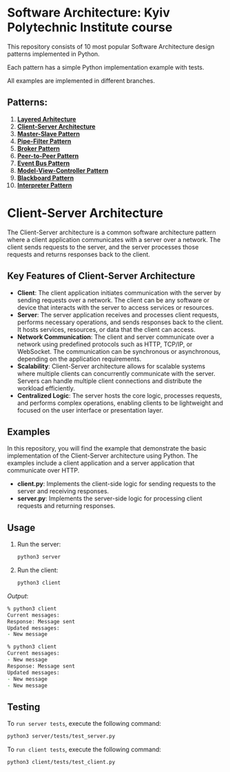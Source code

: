 # Software Architecture: Kyiv Polytechnic Institute course

This repository consists of 10 most popular Software Architecture design patterns implemented in Python.

Each pattern has a simple Python implementation example with tests.

All examples are implemented in different branches.

## Patterns:

1. [**Layered Arhitecture**](https://github.com/annavasylashko/kpi-architecture/tree/layered-architecture)
2. [**Client-Server Architecture**](https://github.com/annavasylashko/kpi-architecture/tree/client-server)
3. [**Master-Slave Pattern**](https://github.com/annavasylashko/kpi-architecture/tree/master-slave)
4. [**Pipe-Filter Pattern**](https://github.com/annavasylashko/kpi-architecture/tree/pipe-filter)
5. [**Broker Pattern**](https://github.com/annavasylashko/kpi-architecture/tree/broker)
6. [**Peer-to-Peer Pattern**](https://github.com/annavasylashko/kpi-architecture/tree/peer-to-peer)
7. [**Event Bus Pattern**](https://github.com/annavasylashko/kpi-architecture/tree/event-bus)
8. [**Model-View-Controller Pattern**](https://github.com/annavasylashko/kpi-architecture/tree/mvc)
9. [**Blackboard Pattern**](https://github.com/annavasylashko/kpi-architecture/tree/blackboard)
10. [**Interpreter Pattern**](https://github.com/annavasylashko/kpi-architecture/tree/interpreter)

# Client-Server Architecture

The Client-Server architecture is a common software architecture pattern where a client application communicates with a server over a network. The client sends requests to the server, and the server processes those requests and returns responses back to the client.

## Key Features of Client-Server Architecture

- **Client**: The client application initiates communication with the server by sending requests over a network. The client can be any software or device that interacts with the server to access services or resources.
- **Server**: The server application receives and processes client requests, performs necessary operations, and sends responses back to the client. It hosts services, resources, or data that the client can access.
- **Network Communication**: The client and server communicate over a network using predefined protocols such as HTTP, TCP/IP, or WebSocket. The communication can be synchronous or asynchronous, depending on the application requirements.
- **Scalability**: Client-Server architecture allows for scalable systems where multiple clients can concurrently communicate with the server. Servers can handle multiple client connections and distribute the workload efficiently.
- **Centralized Logic**: The server hosts the core logic, processes requests, and performs complex operations, enabling clients to be lightweight and focused on the user interface or presentation layer.

## Examples

In this repository, you will find the example that demonstrate the basic implementation of the Client-Server architecture using Python. The examples include a client application and a server application that communicate over HTTP.

- **client.py**: Implements the client-side logic for sending requests to the server and receiving responses.
- **server.py**: Implements the server-side logic for processing client requests and returning responses.

## Usage

1. Run the server:
    ```zsh
    python3 server
    ```
2. Run the client:
    ```zsh
    python3 client
    ```

*Output*:
```zsh
% python3 client
Current messages:
Response: Message sent
Updated messages:
- New message

% python3 client
Current messages:
- New message
Response: Message sent
Updated messages:
- New message
- New message
```

## Testing

To `run server tests`, execute the following command:
```zsh
python3 server/tests/test_server.py
```

To `run client tests`, execute the following command:
```zsh
python3 client/tests/test_client.py
```
